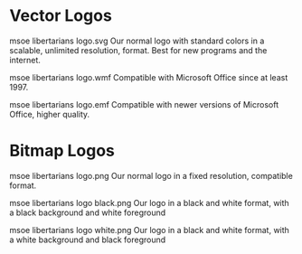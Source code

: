 <h1>Vector Logos</h1>
<p>
msoe libertarians logo.svg
  Our normal logo with standard colors in a scalable, unlimited resolution, format. Best for new programs and the internet.

msoe libertarians logo.wmf
  Compatible with Microsoft Office since at least 1997.
  
msoe libertarians logo.emf
  Compatible with newer versions of Microsoft Office, higher quality.
</p>
  
<h1>Bitmap Logos</h1>
<p>
msoe libertarians logo.png
  Our normal logo in a fixed resolution, compatible format.
  
msoe libertarians logo black.png
  Our logo in a black and white format, with a black background and white foreground
  
msoe libertarians logo white.png
  Our logo in a black and white format, with a white background and black foreground
</p>
